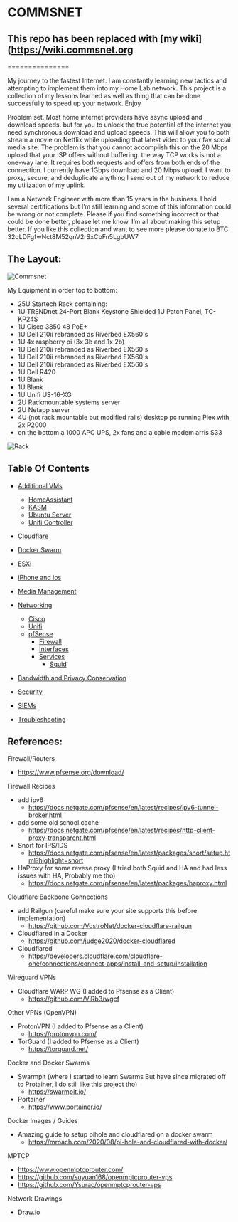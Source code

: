 # **COMMSNET**
## This repo has been replaced with [my wiki](https://wiki.commsnet.org
===============

My journey to the fastest Internet. I am constantly learning new tactics and attempting to implement them into my Home Lab network. This project is a collection of my lessons learned as well as thing that can be done successfully to speed up your network. Enjoy

Problem set. Most home internet providers have async upload and download speeds. but for you to unlock the true potential of the internet you need synchronous download and upload speeds. This will allow you to both stream a movie on Netflix while uploading that latest video to your fav social media site. The problem is that you cannot accomplish this on the 20 Mbps upload that your ISP offers without buffering. the way TCP works is not a one-way lane. It requires both requests and offers from both ends of the connection. I currently have 1Gbps download and 20 Mbps upload. I want to proxy, secure, and deduplicate anything I send out of my network to reduce my utilization of my uplink. 

I am a Network Engineer with more than 15 years in the business. I hold several certifications but I’m still learning and some of this information could be wrong or not complete. Please if you find something incorrect or that could be done better, please let me know. I’m all about making this setup better. If you like this collection and want to see more please donate to BTC 32qLDFgfwNct8M52qnV2rSxCbFn5LgbUW7  

The Layout:
---------------	
![Commsnet](https://user-images.githubusercontent.com/12887622/134783754-95b977ae-c3ea-4e61-8fd9-6a4edc3579c2.jpg)

My Equipment in order top to bottom:
- 25U Startech Rack containing:
- 1U TRENDnet 24-Port Blank Keystone Shielded 1U Patch Panel, TC-KP24S
- 1U Cisco 3850 48 PoE+
- 1U Dell 210ii rebranded as Riverbed EX560's
- 1U 4x raspberry pi (3x 3b and 1x 2b)
- 1U Dell 210ii rebranded as Riverbed EX560's
- 1U Dell 210ii rebranded as Riverbed EX560's
- 1U Dell 210ii rebranded as Riverbed EX560's
- 1U Dell R420
- 1U Blank
- 1U Blank
- 1U Unifi US-16-XG
- 2U Rackmountable systems server
- 2U Netapp server
- 4U (not rack mountable but modified rails) desktop pc running Plex with 2x P2000
- on the bottom a 1000 APC UPS, 2x fans and a cable modem arris S33


![Rack](https://user-images.githubusercontent.com/12887622/134785694-fcdd0c10-428b-4bcd-99a7-ca7d28501cba.jpg)


Table Of Contents
---------------	
- [Additional VMs](https://github.com/CommsTech/Commsnet/tree/main/additional%20VMs)
	- [HomeAssistant](https://github.com/CommsTech/Commsnet/tree/main/additional%20VMs/Homeassistant)
	- [KASM](https://github.com/CommsTech/Commsnet/tree/main/additional%20VMs/KASM)
	- [Ubuntu Server](https://github.com/CommsTech/Commsnet/tree/main/additional%20VMs/Ubuntu_Server)
	- [Unifi Controller](https://github.com/CommsTech/Commsnet/tree/main/additional%20VMs/Unifi_Controller)

- [Cloudflare](https://github.com/CommsTech/Commsnet/tree/main/Cloudflare)

- [Docker Swarm](https://github.com/CommsTech/Commsnet/tree/main/Docker%20Swarm)

- [ESXi](https://github.com/CommsTech/Commsnet/tree/main/ESXi)

- [iPhone and ios](https://github.com/CommsTech/Commsnet/tree/main/iPhone%20and%20ios)

- [Media Management](https://github.com/CommsTech/Commsnet/tree/main/Media%20Management)

- [Networking](https://github.com/CommsTech/Commsnet/tree/main/Networking)
	- [Cisco](https://github.com/CommsTech/Commsnet/tree/main/Networking/Cisco)
	- [Unifi](https://github.com/CommsTech/Commsnet/tree/main/Networking/Unifi)
	- [pfSense](https://github.com/CommsTech/Commsnet/tree/main/Networking/pfSense)
		- [Firewall](https://github.com/CommsTech/Commsnet/tree/main/Networking/pfSense/Firewall)
		- [Interfaces](https://github.com/CommsTech/Commsnet/tree/main/Networking/pfSense/Interfaces)
		- [Services](https://github.com/CommsTech/Commsnet/tree/main/Networking/pfSense/Services/)
			- [Squid](https://github.com/CommsTech/Commsnet/tree/main/Networking/pfSense/Services/Squid)
	
- [Bandwidth and Privacy Conservation](https://github.com/CommsTech/Commsnet/tree/main/Privacy%20and%20Bandwith%20Conservation)

- [Security](https://github.com/CommsTech/Commsnet/tree/main/Security)

- [SIEMs](https://github.com/CommsTech/Commsnet/tree/main/SIEMs)

- [Troubleshooting](https://github.com/CommsTech/Commsnet/tree/main/Troubleshooting)


References:
---------------	
Firewall/Routers
- https://www.pfsense.org/download/

Firewall Recipes
- add ipv6
	- https://docs.netgate.com/pfsense/en/latest/recipes/ipv6-tunnel-broker.html
- add some old school cache
	- https://docs.netgate.com/pfsense/en/latest/recipes/http-client-proxy-transparent.html
- Snort for IPS/IDS
	- https://docs.netgate.com/pfsense/en/latest/packages/snort/setup.html?highlight=snort
- HaProxy for some revese proxy (I tried both Squid and HA and had less issues with HA, Probably me tho)
	- https://docs.netgate.com/pfsense/en/latest/packages/haproxy.html
  

Cloudflare Backbone Connections
- add Railgun (careful make sure your site supports this before implementation)
	- https://github.com/VostroNet/docker-cloudflare-railgun
- Cloudflared In a Docker
	- https://github.com/judge2020/docker-cloudflared
- Cloudflared
	- https://developers.cloudflare.com/cloudflare-one/connections/connect-apps/install-and-setup/installation

Wireguard VPNs
- Cloudflare WARP WG (I added to Pfsense as a Client)
	- https://github.com/ViRb3/wgcf


Other VPNs (OpenVPN)
- ProtonVPN (I added to Pfsense as a Client)
	- https://protonvpn.com/
- TorGuard (I added to Pfsense as a Client)
	- https://torguard.net/

Docker and Docker Swarms
- Swarmpit (where I started to learn Swarms But have since migrated off to Protainer, I do still like this project tho)
	- https://swarmpit.io/
- Portainer
	- https://www.portainer.io/

Docker Images / Guides
- Amazing guide to setup pihole and cloudflared on a docker swarm
	- https://mroach.com/2020/08/pi-hole-and-cloudflared-with-docker/


MPTCP
- https://www.openmptcprouter.com/
- https://github.com/suyuan168/openmptcprouter-vps
- https://github.com/Ysurac/openmptcprouter-vps

Network Drawings
- Draw.io
